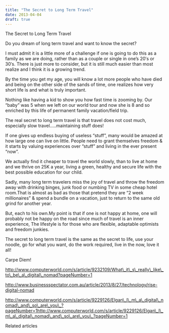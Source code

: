 ```yaml
---
title: "The Secret to Long Term Travel"
date: 2013-04-04
draft: true
---
```


The Secret to Long Term Travel  
  
  
  
  
  

<!--more--> Do you dream of long term travel and want to know the secret?  

I must admit it is a little more of a challenge if one is going to do this as a family as we are doing, rather than as a couple or single in one’s 20′s or 30′s. There is just more to consider, but it is still much easier than most realize and I think it is a growing trend.

By the time you get my age, you will know a lot more people who have died and being on the other side of the sands of time, one realizes how very short life is and what is truly important.

Nothing like having a kid to show you how fast time is zooming by. Our “baby” was 5 when we left on our world tour and now she is 8 and so enriched by this life of permanent family vacation/field trip.

The real secret to long term travel is that travel does not cost much, especially slow travel…..maintaining stuff does!

If one gives up endless buying of useless “stuff”, many would be amazed at how large one can live on little. People need to grant themselves freedom & it starts by valuing experiences over “stuff” and living in the ever present “now”.

We actually find it cheaper to travel the world slowly, than to live at home and we thrive on 25K a year, living a green, healthy and secure life with the best possible education for our child.

Sadly, many long term travelers miss the joy of travel and throw the freedom away with drinking binges, junk food or numbing TV in some cheap hotel room.That is almost as bad as those that pretend they are “2 week millionaires” & spend a bundle on a vacation, just to return to the same old grind for another year.

But, each to his own.My point is that if one is not happy at home, one will probably not be happy on the road since much of travel is an inner experience, The lifestyle is for those who are flexible, adaptable optimists and freedom junkies.

The secret to long term travel is the same as the secret to life, use your noodle, go for what you want, do the work required, live in the now, love it all!

Carpe Diem!  
  
http://www.computerworld.com/s/article/9232109/What\_it\_s\_really\_like\_to\_be\_a\_digital\_nomad?pageNumber=1  
  
http://www.businessspectator.com.au/article/2013/8/27/technology/rise-digital-nomad  
  
http://www.computerworld.com/s/article/9229126/Elgan\_I\_m\_a\_digital\_nomad\_and\_so\_are\_you\_?pageNumber=1http://www.computerworld.com/s/article/9229126/Elgan\_I\_m\_a\_digital\_nomad\_and\_so\_are\_you\_?pageNumber=1

Related articles

